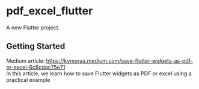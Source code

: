 # pdf_excel_flutter

A new Flutter project.

## Getting Started

Medium article: https://kymoraa.medium.com/save-flutter-widgets-as-pdf-or-excel-6c6cdac75e71 </br>
In this article, we learn how to save Flutter widgets as PDF or excel using a practical example 
